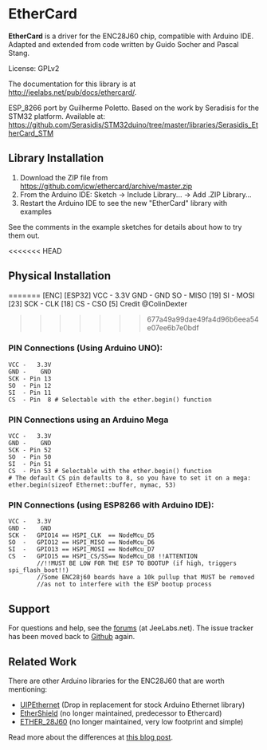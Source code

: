 # EtherCard

**EtherCard** is a driver for the ENC28J60 chip, compatible with Arduino IDE.
Adapted and extended from code written by Guido Socher and Pascal Stang.

License: GPLv2

The documentation for this library is at http://jeelabs.net/pub/docs/ethercard/.

ESP_8266 port by Guilherme Poletto.
Based on the work by Seradisis for the STM32 platform.
Available at: https://github.com/Serasidis/STM32duino/tree/master/libraries/Serasidis_EtherCard_STM

## Library Installation

1. Download the ZIP file from https://github.com/jcw/ethercard/archive/master.zip
2. From the Arduino IDE: Sketch -> Include Library... -> Add .ZIP Library...
3. Restart the Arduino IDE to see the new "EtherCard" library with examples

See the comments in the example sketches for details about how to try them out.

<<<<<<< HEAD
## Physical Installation
=======
    [ENC]	[ESP32]
    VCC -	3.3V
    GND -	GND
    SO -	MISO [19]
    SI -	MOSI [23]
    SCK -	CLK [18]
    CS -	CSO [5]
    Credit @ColinDexter
>>>>>>> 677a49a99dae49fa4d96b6eea54e07ee6b7e0bdf

### PIN Connections (Using Arduino UNO):

    VCC -   3.3V
    GND -    GND
    SCK - Pin 13
    SO  - Pin 12
    SI  - Pin 11
    CS  - Pin  8 # Selectable with the ether.begin() function

### PIN Connections using an Arduino Mega

    VCC -   3.3V
    GND -    GND
    SCK - Pin 52
    SO  - Pin 50
    SI  - Pin 51
    CS  - Pin 53 # Selectable with the ether.begin() function
    # The default CS pin defaults to 8, so you have to set it on a mega:
    ether.begin(sizeof Ethernet::buffer, mymac, 53)
	
### PIN Connections (using ESP8266 with Arduino IDE):
	
	VCC -	3.3V
	GND -	 GND
	SCK -	GPIO14 == HSPI_CLK	== NodeMcu_D5
	SO	-	GPIO12 == HSPI_MISO == NodeMcu_D6
	SI	-	GPIO13 == HSPI_MOSI == NodeMcu_D7
	CS	-	GPIO15 == HSPI_CS/SS== NodeMcu_D8 !!ATTENTION
			//!!MUST BE LOW FOR THE ESP TO BOOTUP (if high, triggers spi_flash_boot!!)
			//Some ENC28j60 boards have a 10k pullup that MUST be removed
			//as not to interfere with the ESP bootup process

## Support

For questions and help, see the [forums][F] (at JeeLabs.net).
The issue tracker has been moved back to [Github][I] again.

[F]: http://jeelabs.net/projects/cafe/boards
[I]: https://github.com/jcw/ethercard/issues
[S]: https://travis-ci.org/jcw/ethercard.svg
[T]: https://travis-ci.org/jcw/ethercard

## Related Work

There are other Arduino libraries for the ENC28J60 that are worth mentioning:

* [UIPEthernet](https://github.com/ntruchsess/arduino_uip) (Drop in replacement for stock Arduino Ethernet library)
* [EtherShield](https://github.com/thiseldo/EtherShield) (no longer maintained, predecessor to Ethercard)
* [ETHER_28J60](https://github.com/muanis/arduino-projects/tree/master/libraries/ETHER_28J60) (no longer maintained, very low footprint and simple)

Read more about the differences at [this blog post](http://www.tweaking4all.com/hardware/arduino/arduino-enc28j60-ethernet/).

